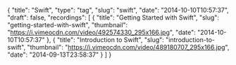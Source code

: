 {
  "title": "Swift",
  "type": "tag",
  "slug": "swift",
  "date": "2014-10-10T10:57:37",
  "draft": false,
  "recordings": [
    {
      "title": "Getting Started with Swift",
      "slug": "getting-started-with-swift",
      "thumbnail": "https://i.vimeocdn.com/video/492574330_295x166.jpg",
      "date": "2014-10-10T10:57:37"
    },
    {
      "title": "Introduction to Swift",
      "slug": "introduction-to-swift",
      "thumbnail": "https://i.vimeocdn.com/video/489180707_295x166.jpg",
      "date": "2014-09-13T23:58:37"
    }
  ]
}